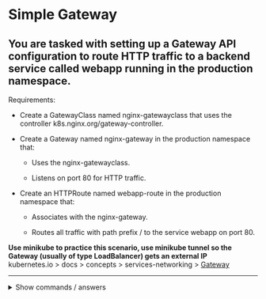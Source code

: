 # Simple Gateway

## You are tasked with setting up a Gateway API configuration to route HTTP traffic to a backend service called webapp running in the production namespace. <br>

Requirements:

- Create a GatewayClass named nginx-gatewayclass that uses the controller k8s.nginx.org/gateway-controller.

- Create a Gateway named nginx-gateway in the production namespace that:

  - Uses the nginx-gatewayclass.

  - Listens on port 80 for HTTP traffic.

- Create an HTTPRoute named webapp-route in the production namespace that:

  - Associates with the nginx-gateway.

  - Routes all traffic with path prefix / to the service webapp on port 80.

**Use minikube to practice this scenario, use minikube tunnel so the Gateway (usually of type LoadBalancer) gets an external IP** <br>
kubernetes.io > docs > concepts > services-networking > [Gateway](https://kubernetes.io/docs/concepts/services-networking/gateway/)

---

<details>
<summary>Show commands / answers</summary>
<p>

```bash

# Install api Gateway
kubectl kustomize "https://github.com/nginx/nginx-gateway-fabric/config/crd/gateway-api/standard?ref=v2.1.0" | kubectl apply -f -

# Install NGINX Gateway Fabric
kubectl apply --server-side -f https://raw.githubusercontent.com/nginx/nginx-gateway-fabric/v2.1.0/deploy/crds.yaml
kubectl apply -f https://raw.githubusercontent.com/nginx/nginx-gateway-fabric/v2.1.0/deploy/default/deploy.yaml

#Controller
apiVersion: gateway.networking.k8s.io/v1
kind: GatewayClass
metadata:
  name: nginx-gatewayclass
spec:
  controller: k8s.nginx.org/gateway-controller

#Gateway
apiVersion: gateway.networking.k8s.io/v1
kind: Gateway
metadata:
  name: nginx-gateway
  namespace: production
spec:
  gatewayClassName: nginx-gatewayclass
  listeners:
  - port: 80
    protocol: HTTP
    name: http

#HTTPRoute
apiVersion: gateway.networking.k8s.io/v1
kind: HTTPRoute
metadata:
  name: webapp-route
  namespace: production
rules:
- matches:
  - path:
      value: /
      type: Prefix
  backendRefs:
    name: webapp-route
    port: 80


```

</p>
</details>

